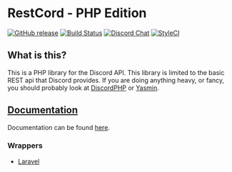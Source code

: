 RestCord - PHP Edition
======================

[![GitHub release](https://img.shields.io/github/release/restcord/restcord.svg)](https://www.github.com/restcord/restcord) [![Build Status](https://travis-ci.org/restcord/restcord.svg?branch=master)](https://travis-ci.org/restcord/restcord) [![Discord Chat](https://img.shields.io/badge/chat-Discord%20API-blue.svg)](https://discord.gg/khC2PP8) [![StyleCI](https://styleci.io/repos/79310512/shield?branch=master)](https://styleci.io/repos/79310512)

What is this?
------------

This is a PHP library for the Discord API. This library is limited to the basic REST api that Discord provides.
If you are doing anything heavy, or fancy, you should probably look at [DiscordPHP][1] or [Yasmin][2].

## [Documentation](https://www.restcord.com/)

Documentation can be found [here](https://www.restcord.com/).

### Wrappers

* [Laravel](https://github.com/more-cores/laravel-restcord)


[1]: https://github.com/teamreflex/DiscordPHP
[2]: https://github.com/laravel-discord/Yasmin
